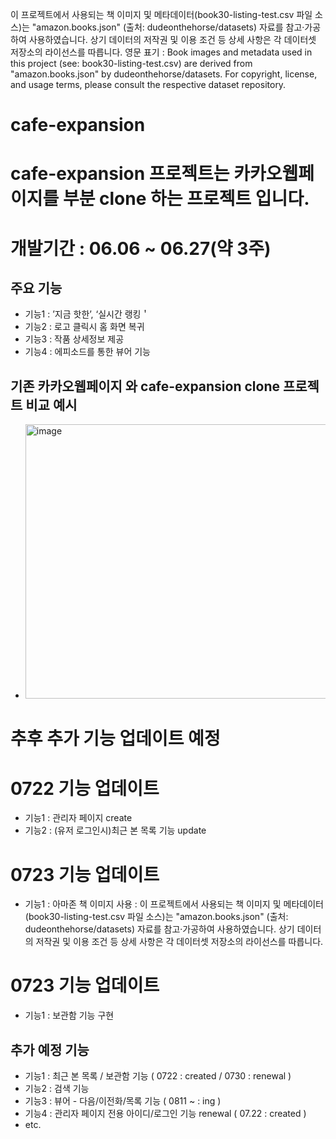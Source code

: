 이 프로젝트에서 사용되는 책 이미지 및 메타데이터(book30-listing-test.csv 파일 소스)는
"amazon.books.json"
(출처: dudeonthehorse/datasets)
자료를 참고·가공하여 사용하였습니다.
상기 데이터의 저작권 및 이용 조건 등 상세 사항은 각 데이터셋 저장소의 라이선스를 따릅니다.
영문 표기 :
Book images and metadata used in this project (see: book30-listing-test.csv) are derived from
"amazon.books.json"
by dudeonthehorse/datasets.
For copyright, license, and usage terms, please consult the respective dataset repository.

# cafe-expansion

# cafe-expansion 프로젝트는 카카오웹페이지를 부분 clone 하는 프로젝트 입니다.

# 개발기간 : 06.06 ~ 06.27(약 3주)

## 주요 기능
- 기능1 : ’지금 핫한’, ‘실시간 랭킹＇
- 기능2 : 로고 클릭시 홈 화면 복귀
- 기능3 : 작품 상세정보 제공
- 기능4 : 에피소드를 통한 뷰어 기능

## 기존 카카오웹페이지 와 cafe-expansion clone 프로젝트 비교 예시
- <img width="703" height="439" alt="image" src="https://github.com/user-attachments/assets/47d91d13-cb1b-454a-be03-ef140373caf2" />

# 추후 추가 기능 업데이트 예정

# 0722 기능 업데이트
- 기능1 : 관리자 페이지 create
- 기능2 : (유저 로그인시)최근 본 목록 기능 update

# 0723 기능 업데이트
- 기능1 : 아마존 책 이미지 사용 :
  이 프로젝트에서 사용되는 책 이미지 및 메타데이터(book30-listing-test.csv 파일 소스)는
"amazon.books.json"
(출처: dudeonthehorse/datasets)
자료를 참고·가공하여 사용하였습니다.
상기 데이터의 저작권 및 이용 조건 등 상세 사항은 각 데이터셋 저장소의 라이선스를 따릅니다.

# 0723 기능 업데이트
- 기능1 : 보관함 기능 구현
  
## 추가 예정 기능
- 기능1 : 최근 본 목록 / 보관함 기능 ( 0722 : created / 0730 : renewal )
- 기능2 : 검색 기능
- 기능3 : 뷰어 - 다음/이전화/목록 기능 ( 0811 ~ : ing )
- 기능4 : 관리자 페이지 전용 아이디/로그인 기능 renewal ( 07.22 : created )
- etc.
